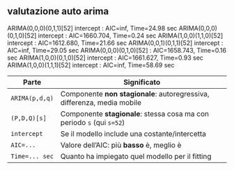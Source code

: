 ## valutazione auto arima

 ARIMA(0,0,0)(0,1,1)[52] intercept   : AIC=inf, Time=24.98 sec
 ARIMA(0,0,0)(0,1,0)[52] intercept   : AIC=1660.704, Time=0.24 sec
 ARIMA(1,0,0)(1,1,0)[52] intercept   : AIC=1612.680, Time=21.66 sec
 ARIMA(0,0,1)(0,1,1)[52] intercept   : AIC=inf, Time=29.05 sec
 ARIMA(0,0,0)(0,1,0)[52]             : AIC=1658.743, Time=0.16 sec
 ARIMA(1,0,0)(0,1,0)[52] intercept   : AIC=1661.627, Time=0.93 sec
 ARIMA(1,0,0)(1,1,1)[52] intercept   : AIC=inf, Time=58.69 sec

 | Parte          | Significato                                                             |
| -------------- | ----------------------------------------------------------------------- |
| `ARIMA(p,d,q)` | Componente **non stagionale**: autoregressiva, differenza, media mobile |
| `(P,D,Q)[s]`   | Componente **stagionale**: stessa cosa ma con periodo `s` (qui `s=52`)  |
| `intercept`    | Se il modello include una costante/intercetta                           |
| `AIC=...`      | Valore dell’AIC: più **basso** è, meglio è                              |
| `Time=... sec` | Quanto ha impiegato quel modello per il fitting                         |
